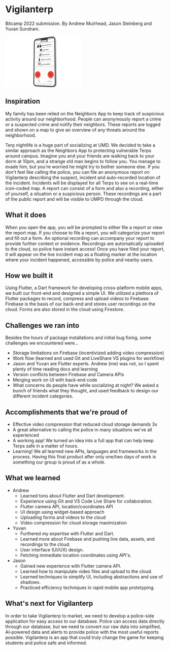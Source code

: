 # Vigilanterp
Bitcamp 2022 submission. By Andrew Muirhead, Jason Steinberg and Yuvan Sundrani. 

![Demo pic 1](/images/1.png)


## Inspiration
My family has been relied on the Neighbors App to keep track of suspicious activity around our neighborhood. People can anonymously report a crime or a suspected crime and notify their neighbors. These reports are logged and shown on a map to give an overview of any threats around the neighborhood. 

Terp nightlife is a huge part of socializing at UMD. We decided to take a similar approach as the Neighbors App to protecting vulnerable Terps around campus. Imagine you and your friends are walking back to your dorm at 10pm, and a strange old man begins to follow you. You manage to evade him, but you're worried he might try to bother someone else. If you don't feel like calling the police, you can file an anonymous report on Vigilanterp describing the suspect, incident and auto-recorded location of the incident. Incidents will be displayed for all Terps to see on a real-time icon-coded map. A report can consist of a form and also a recording, either of yourself, a situation or a suspicious person. These recordings are a part of the public report and will be visible to UMPD through the cloud. 
## What it does
When you open the app, you will be prompted to either file a report or view the report map. If you choose to file a report, you will categorize your report and fill out a form. An optional recording can accompany your report to provide further context or evidence. Recordings are automatically uploaded to the cloud, so police have instant access! Once you have filed your report, it will appear on the live incident map as a floating marker at the location where your incident happened, accessible by police and nearby users. 
## How we built it
Using Flutter, a Dart framework for developing cross-platform mobile apps, we built our front-end and designed a simple UI. We utilized a plethora of Flutter packages to record, compress and upload videos to Firebase. Firebase is the basis of our back-end and stores user recordings on the cloud. Forms are also stored in the cloud using Firestore.

## Challenges we ran into
Besides the hours of package installations and initial bug fixing, some challenges we encountered were...
- Storage limitations on Firebase (incentivized adding video compression)
- Work flow (learned and used Git and LiveShare VS plugins for workflow)
- Jason and Yuvan are Flutter experts. Andrew (me) was not, so I spent plenty of time reading docs and learning
- Version conflicts between Firebase and Camera APIs
- Merging work on UI with back-end code
- What concerns do people have while socializing at night? We asked a bunch of friends what they thought, and used feedback to design our different incident categories.

## Accomplishments that we're proud of
- Effective video compression that reduced cloud storage demands 3x
- A great alternative to calling the police in many situations we've all experienced
- A working app! We turned an idea into a full app that can help keep Terps safe in a matter of hours.
- Learning! We all learned new APIs, languages and frameworks in the process.
Having this final product after only one/two days of work is something our group is proud of as a whole.

## What we learned
- Andrew 
    - Learned tons about Flutter and Dart development. 
    - Experience using Git and VS Code Live Share for collaboration.
    - Flutter camera API, location/coordinates API
    - UI design using widget-based approach
    - Uploading forms and videos to the cloud
    - Video compression for cloud storage maximization
- Yuvan
    - Furthered my expertise with Flutter and Dart.
    - Learned more about Firebase and pushing live data, assets, and recordings to the cloud.
    - User interface (UI/UX) design.
    - Fetching immediate location coordinates using API's.
- Jason 
    - Gained new experience with Flutter camera API.
    - Learned how to manipulate video files and upload to the cloud.
    - Learned techniques to simplify UI, including abstractions and use of shadows.
    - Practiced efficiency techniques in rapid mobile app prototyping.

## What's next for Vigilanterp
In order to take Vigilanterp to market, we need to develop a police-side application for easy access to our database. Police can access data directly through our database, but we need to convert our raw data into simplified, AI-powered data and alerts to provide police with the most useful reports possible. Vigilanterp is an app that could truly change the game for keeping students and police safe and informed.
